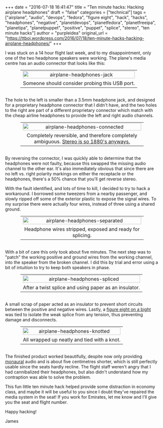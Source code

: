 +++
date = "2016-07-18 16:41:47"
title = "Ten minute hacks: Hacking airplane headphones"
draft = "false"
categories = ["technical"]
tags = ["airplane", "audio", "devops", "fedora", "figure eight", "hack", "hacks", "headphones", "negative", "planetdevops", "planetfedora", "planetfreeipa", "planetipa", "planetpuppet", "positive", "puppet", "splice", "stereo", "ten minute hacks"]
author = "purpleidea"
original_url = "https://ttboj.wordpress.com/2016/07/18/ten-minute-hacks-hacking-airplane-headphones/"
+++

I was stuck on a 14 hour flight last week, and to my disappointment, only one of the two headphone speakers were working. The plane's media centre has an audio connector that looks like this:

<table style="text-align:center; width:80%; margin:0 auto;"><tr><td><a href="airplane-headphones-jack.jpg"><img class="wp-image-1856 size-large" src="airplane-headphones-jack.jpg" alt="airplane-headphones-jack" width="100%" height="100%" /></a></td></tr><tr><td> Someone should consider probing this USB port.</td></tr></table></br />

The hole to the left is smaller than a 3.5mm headphone jack, and designed for a proprietary headphone connector that I didn't have, and the two holes to the right are part of a different proprietary connector which match with the cheap airline headphones to provide the left and right audio channels.

<table style="text-align:center; width:80%; margin:0 auto;"><tr><td><a href="airplane-headphones-connected.jpg"><img class="wp-image-1855 size-large" src="airplane-headphones-connected.jpg" alt="airplane-headphones-connected" width="100%" height="100%" /></a></td></tr><tr><td> Completely reversible, and therefore completely ambiguous. <a href="https://en.wikipedia.org/wiki/Stereophonic_sound#History">Stereo is so 1880's anyways.</a></td></tr></table></br />

By reversing the connector, I was quickly able to determine that the headphones were not faulty, because this swapped the missing audio channel to the other ear. It's also immediately obvious that since there are no left vs. right polarity markings on either the receptacle or the headphones, there's a 50% chance that you'll get reverse stereo.

With the fault identified, and lots of time to kill, I decided to try to hack a workaround. I borrowed some tweezers from a nearby passenger, and slowly ripped off some of the exterior plastic to expose the signal wires. To my surprise there were actually four wires, instead of three using a shared ground.

<table style="text-align:center; width:80%; margin:0 auto;"><tr><td><a href="airplane-headphones-separated.jpg"><img class="wp-image-1852 size-large" src="airplane-headphones-separated.jpg" alt="airplane-headphones-separated" width="100%" height="100%" /></a></td></tr><tr><td> Headphone wires stripped, exposed and ready for splicing.</td></tr></table></br />

With a bit of care this only took about five minutes. The next step was to "patch" the working positive and ground wires from the working channel, into the speaker from the broken channel. I did this by trial and error using a bit of intuition to try to keep both speakers in phase.

<table style="text-align:center; width:80%; margin:0 auto;"><tr><td><a href="airplane-headphones-spliced.jpg"><img class="wp-image-1854 size-large" src="airplane-headphones-spliced.jpg" alt="airplane-headphones-spliced" width="100%" height="100%" /></a></td></tr><tr><td> After a twist splice and using paper as an insulator.</td></tr></table></br />

A small scrap of paper acted as an insulator to prevent short circuits between the positive and negative wires. Lastly, a <a href="https://en.wikipedia.org/wiki/Figure-eight_loop">figure eight on a bight</a> was tied to isolate the weak splice from any tension, thus preventing damage and disconnects.

<table style="text-align:center; width:80%; margin:0 auto;"><tr><td><a href="airplane-headphones-knotted.jpg"><img class="wp-image-1853 size-large" src="airplane-headphones-knotted.jpg" alt="airplane-headphones-knotted" width="100%" height="100%" /></a></td></tr><tr><td> All wrapped up neatly and tied with a knot.</td></tr></table></br />

The finished product worked beautifully, despite now only providing <a href="https://en.wikipedia.org/wiki/Monaural">monaural</a> audio and is about five centimetres shorter, which is still perfectly usable since the seats hardly recline. The flight staff weren't angry that I had cannibalized their headphones, but also didn't understand how my contraption was able to solve the problem.

This fun little ten minute hack helped provide some distraction in economy class, and maybe it will be useful to you since I doubt they've repaired the media system in the seat! If you work for Emirates, let me know and I'll give you the seat and flight number.

Happy hacking!

James


